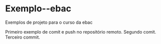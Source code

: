 # Exemplo--ebac
Exemplos de projeto para o curso da ebac

 Primeiro exemplo de comit e push no repositório remoto.
 Segundo comit.
 Terceiro commit.
